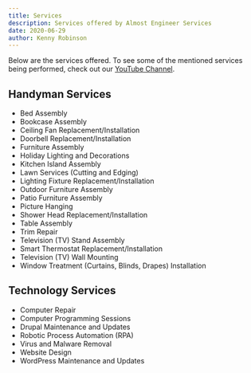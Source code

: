 ```yaml
---
title: Services
description: Services offered by Almost Engineer Services
date: 2020-06-29
author: Kenny Robinson
---
```


Below are the services offered. To see some of the mentioned services being performed, check out our 
[YouTube Channel](https://www.youtube.com/channel/UC4HCouBLtXD1j1U_17aBqig?sub_confirmation=1).

## Handyman Services 

* Bed Assembly
* Bookcase Assembly
* Ceiling Fan Replacement/Installation
* Doorbell Replacement/Installation
* Furniture Assembly
* Holiday Lighting and Decorations
* Kitchen Island Assembly
* Lawn Services (Cutting and Edging)
* Lighting Fixture Replacement/Installation
* Outdoor Furniture Assembly
* Patio Furniture Assembly
* Picture Hanging
* Shower Head Replacement/Installation
* Table Assembly
* Trim Repair
* Television (TV) Stand Assembly
* Smart Thermostat Replacement/Installation
* Television (TV) Wall Mounting
* Window Treatment (Curtains, Blinds, Drapes) Installation

## Technology Services

* Computer Repair
* Computer Programming Sessions
* Drupal Maintenance and Updates
* Robotic Process Automation (RPA)
* Virus and Malware Removal
* Website Design
* WordPress Maintenance and Updates
